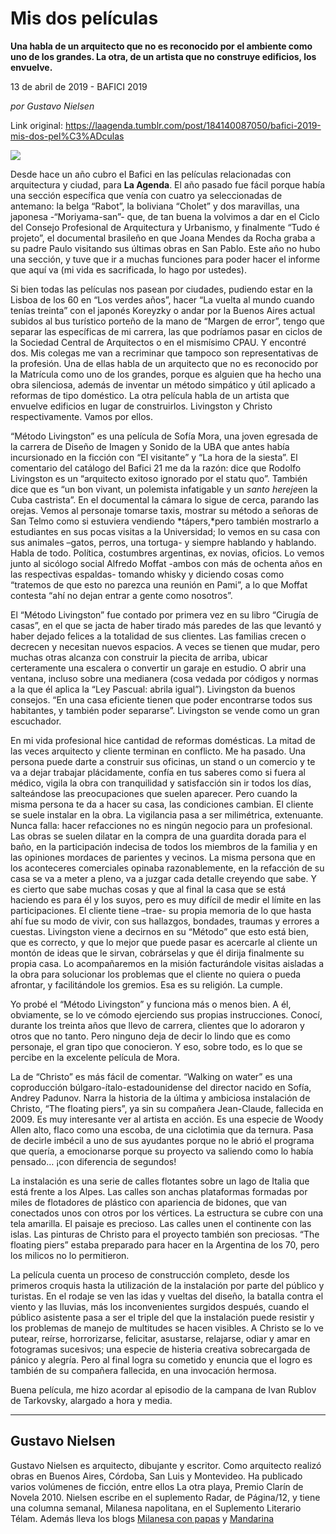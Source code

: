 # Mis dos películas

**Una habla de un arquitecto que no es reconocido por el ambiente como uno de los grandes. La otra, de un artista que no construye edificios, los envuelve.**

13 de abril de 2019 - BAFICI 2019

_por Gustavo Nielsen_

Link original: https://laagenda.tumblr.com/post/184140087050/bafici-2019-mis-dos-pel%C3%ADculas

![](https://64.media.tumblr.com/11acbac10f2493d8c62730e90dae70ce/975a0dedf80c4b9a-11/s500x750/4e334e182b7058e0ae66cbc0e3a0a78ebe7fc414.jpg)

Desde hace un año cubro el Bafici en las películas relacionadas con arquitectura y ciudad, para **La Agenda**. El año pasado fue fácil porque había una sección específica que venía con cuatro ya seleccionadas de antemano: la belga “Rabot”, la boliviana “Cholet” y dos maravillas, una japonesa -“Moriyama-san”- que, de tan buena la volvimos a dar en el Ciclo del Consejo Profesional de Arquitectura y Urbanismo, y finalmente “Tudo é projeto”, el documental brasileño en que Joana Mendes da Rocha graba a su padre Paulo visitando sus últimas obras en San Pablo. Este año no hubo una sección, y tuve que ir a muchas funciones para poder hacer el informe que aquí va (mi vida es sacrificada, lo hago por ustedes). 

Si bien todas las películas nos pasean por ciudades, pudiendo estar en la Lisboa de los 60 en “Los verdes años”, hacer “La vuelta al mundo cuando tenías treinta” con el japonés Koreyzky o andar por la Buenos Aires actual subidos al bus turístico porteño de la mano de “Margen de error”, tengo que separar las específicas de mi carrera, las que podríamos pasar en ciclos de la Sociedad Central de Arquitectos o en el mismísimo CPAU. Y encontré dos. Mis colegas me van a recriminar que tampoco son representativas de la profesión. Una de ellas habla de un arquitecto que no es reconocido por la Matrícula como uno de los grandes, porque es alguien que ha hecho una obra silenciosa, además de inventar un método simpático y útil aplicado a reformas de tipo doméstico. La otra película habla de un artista que envuelve edificios en lugar de construirlos. Livingston y Christo respectivamente. Vamos por ellos.

“Método Livingston” es una película de Sofía Mora, una joven egresada de la carrera de Diseño de Imagen y Sonido de la UBA que antes había incursionado en la ficción con “El visitante” y “La hora de la siesta”. El comentario del catálogo del Bafici 21 me da la razón: dice que Rodolfo Livingston es un “arquitecto exitoso ignorado por el statu quo”. También dice que es “un bon vivant, un polemista infatigable y un *santo hereje*en la Cuba castrista”. En el documental la cámara lo sigue de cerca, parando las orejas. Vemos al personaje tomarse taxis, mostrar su método a señoras de San Telmo como si estuviera vendiendo *tápers,*pero también mostrarlo a estudiantes en sus pocas visitas a la Universidad; lo vemos en su casa con sus animales –gatos, perros, una tortuga- y siempre hablando y hablando. Habla de todo. Política, costumbres argentinas, ex novias, oficios. Lo vemos junto al sicólogo social Alfredo Moffat -ambos con más de ochenta años en las respectivas espaldas- tomando whisky y diciendo cosas como “tratemos de que esto no parezca una reunión en Pami”, a lo que Moffat contesta “ahí no dejan entrar a gente como nosotros”.


El “Método Livingston” fue contado por primera vez en su libro “Cirugía de casas”, en el que se jacta de haber tirado más paredes de las que levantó y haber dejado felices a la totalidad de sus clientes. Las familias crecen o decrecen y necesitan nuevos espacios. A veces se tienen que mudar, pero muchas otras alcanza con construir la piecita de arriba, ubicar certeramente una escalera o convertir un garaje en estudio. O abrir una ventana, incluso sobre una medianera (cosa vedada por códigos y normas a la que él aplica la “Ley Pascual: abrila igual”). Livingston da buenos consejos. “En una casa eficiente tienen que poder encontrarse todos sus habitantes, y también poder separarse”. Livingston se vende como un gran escuchador. 

En mi vida profesional hice cantidad de reformas domésticas. La mitad de las veces arquitecto y cliente terminan en conflicto. Me ha pasado. Una persona puede darte a construir sus oficinas, un stand o un comercio y te va a dejar trabajar plácidamente, confía en tus saberes como si fuera al médico, vigila la obra con tranquilidad y satisfacción sin ir todos los días, salteándose las preocupaciones que suelen aparecer. Pero cuando la misma persona te da a hacer su casa, las condiciones cambian. El cliente se suele instalar en la obra. La vigilancia pasa a ser milimétrica, extenuante. Nunca falla: hacer refacciones no es ningún negocio para un profesional. Las obras se suelen dilatar en la compra de una guardita dorada para el baño, en la participación indecisa de todos los miembros de la familia y en las opiniones mordaces de parientes y vecinos. La misma persona que en los aconteceres comerciales opinaba razonablemente, en la refacción de su casa se va a meter a pleno, va a juzgar cada detalle creyendo que sabe. Y es cierto que sabe muchas cosas y que al final la casa que se está haciendo es para él y los suyos, pero es muy difícil de medir el límite en las participaciones. El cliente tiene –trae- su propia memoria de lo que hasta ahí fue su modo de vivir, con sus hallazgos, bondades, traumas y errores a cuestas. Livingston viene a decirnos en su “Método” que esto está bien, que es correcto, y que lo mejor que puede pasar es acercarle al cliente un montón de ideas que le sirvan, cobrárselas y que él dirija finalmente su propia casa. Lo acompañaremos en la misión facturándole visitas aisladas a la obra para solucionar los problemas que el cliente no quiera o pueda afrontar, y facilitándole los gremios. Esa es su religión. La cumple.

Yo probé el “Método Livingston” y funciona más o menos bien. A él, obviamente, se lo ve cómodo ejerciendo sus propias instrucciones. Conocí, durante los treinta años que llevo de carrera, clientes que lo adoraron y otros que no tanto. Pero ninguno deja de decir lo lindo que es como personaje, el gran tipo que conocieron. Y eso, sobre todo, es lo que se percibe en la excelente película de Mora. 



La de “Christo” es más fácil de comentar. “Walking on water” es una coproducción búlgaro-ítalo-estadounidense del director nacido en Sofía, Andrey Padunov. Narra la historia de la última y ambiciosa instalación de Christo, “The floating piers”, ya sin su compañera Jean-Claude, fallecida en 2009. Es muy interesante ver al artista en acción. Es una especie de Woody Allen alto, flaco como una escoba, de una ciclotimia que da ternura. Pasa de decirle imbécil a uno de sus ayudantes porque no le abrió el programa que quería, a emocionarse porque su proyecto va saliendo como lo había pensado… ¡con diferencia de segundos! 

La instalación es una serie de calles flotantes sobre un lago de Italia que está frente a los Alpes. Las calles son anchas plataformas formadas por miles de flotadores de plástico con apariencia de bidones, que van conectados unos con otros por los vértices. La estructura se cubre con una tela amarilla. El paisaje es precioso. Las calles unen el continente con las islas. Las pinturas de Christo para el proyecto también son preciosas. “The floating piers” estaba preparado para hacer en la Argentina de los 70, pero los milicos no lo permitieron.

La película cuenta un proceso de construcción completo, desde los primeros croquis hasta la utilización de la instalación por parte del público y turistas. En el rodaje se ven las idas y vueltas del diseño, la batalla contra el viento y las lluvias, más los inconvenientes surgidos después, cuando el público asistente pasa a ser el triple del que la instalación puede resistir y los problemas de manejo de multitudes se hacen visibles. A Christo se lo ve putear, reírse, horrorizarse, felicitar, asustarse, relajarse, odiar y amar en fotogramas sucesivos; una especie de histeria creativa sobrecargada de pánico y alegría. Pero al final logra su cometido y enuncia que el logro es también de su compañera fallecida, en una invocación hermosa. 

Buena película, me hizo acordar al episodio de la campana de Ivan Rublov de Tarkovsky, alargado a hora y media. 

  


---

Gustavo Nielsen
---------------

 Gustavo Nielsen es arquitecto, dibujante y escritor. Como arquitecto realizó obras en Buenos Aires, Córdoba, San Luis y Montevideo. Ha publicado varios volúmenes de ficción, entre ellos La otra playa, Premio Clarín de Novela 2010. Nielsen escribe en el suplemento Radar, de Página/12, y tiene una columna semanal, Milanesa napolitana, en el Suplemento Literario Télam. Además lleva los blogs [Milanesa con papas](http://Milanesa%20con%20papas) y [Mandarina](http://mandarinasdulces.blogspot.com) 

